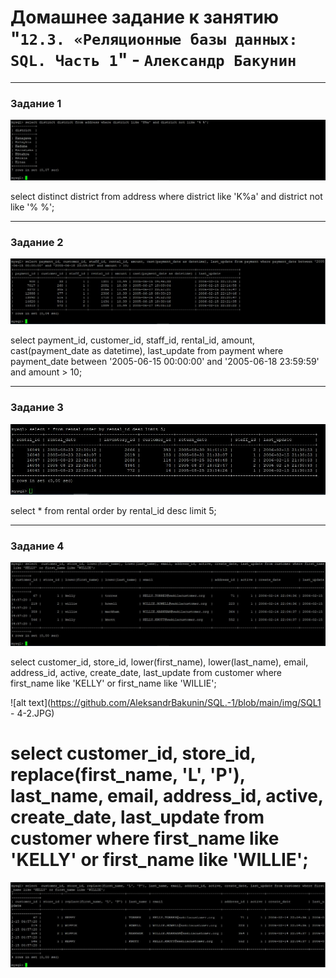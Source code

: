 # Домашнее задание к занятию "`12.3. «Реляционные базы данных: SQL. Часть 1`" - `Александр Бакунин`

---

### Задание 1


![alt text](https://github.com/AleksandrBakunin/SQL.-1/blob/main/img/SQL1%20-%201.JPG)

select distinct district from address where district like 'K%a' and district not like '% %';

---

### Задание 2


![alt text](https://github.com/AleksandrBakunin/SQL.-1/blob/main/img/SQL1%20-%202.JPG)

select payment_id, customer_id, staff_id, rental_id, amount, cast(payment_date as datetime), last_update from payment where payment_date between '2005-06-15 00:00:00' and '2005-06-18 23:59:59' and amount > 10;

---

### Задание 3

![alt text](https://github.com/AleksandrBakunin/SQL.-1/blob/main/img/SQL1%20-%203.JPG)

select * from rental order by rental_id desc limit 5;

---

### Задание 4

![alt text](https://github.com/AleksandrBakunin/SQL.-1/blob/main/img/SQL1%20-%204-1.JPG)

select  customer_id, store_id, lower(first_name), lower(last_name), email, address_id, active, create_date, last_update from customer where first_name like 'KELLY' or first_name like 'WILLIE';


![alt text](https://github.com/AleksandrBakunin/SQL.-1/blob/main/img/SQL1 - 4-2.JPG)

select  customer_id, store_id, replace(first_name, 'L', 'P'), last_name, email, address_id, active, create_date, last_update from customer where first_name like 'KELLY' or first_name like 'WILLIE';
=======
![alt text](https://github.com/AleksandrBakunin/SQL.-1/blob/main/img/SQL1%20-%204-2.JPG)

